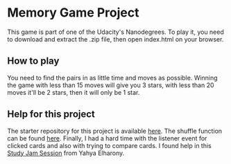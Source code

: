 # Memory Game Project

This game is part of one of the Udacity's Nanodegrees.
To play it, you need to download and extract the .zip file, then open index.html on your browser.

## How to play

You need to find the pairs in as little time and moves as possible.
Winning the game with less than 15 moves will give you 3 stars, with less than 20 moves it'll be 2 stars, then it will only be 1 star.


## Help for this project

The starter repository for this project is available [here](https://github.com/udacity/fend-project-memory-game).
The shuffle function can be found [here](http://stackoverflow.com/a/2450976).
Finally, I had a hard time with the listener event for clicked cards and also with trying to compare cards. I found help in this [Study Jam Session](http://stackoverflow.com/a/2450976) from Yahya Elharony.

